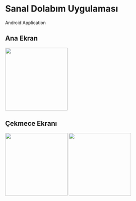 # Sanal Dolabım Uygulaması
Android Application

## Ana Ekran
<img src="https://github.com/sermed469/SanalDolabimUygulamasi/assets/59250052/cb87bac4-e344-4664-b56c-3b5bf1b49457" width="200"/>

## Çekmece Ekranı
<img src="https://github.com/sermed469/SanalDolabimUygulamasi/assets/59250052/765d52ac-eb28-4226-83f0-55641e70715b" width="200"/>
<img src="https://github.com/sermed469/SanalDolabimUygulamasi/assets/59250052/7e3aa2f7-bcfa-4030-b349-934f57249438" width="200" margin-right="50"/>
